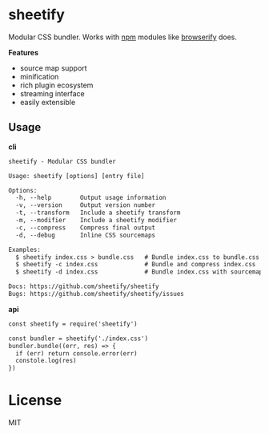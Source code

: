 # sheetify
Modular CSS bundler. Works with [npm](http://npmjs.org/) modules like
[browserify](http://browserify.org/) does.

__Features__
- source map support
- minification
- rich plugin ecosystem
- streaming interface
- easily extensible

## Usage
__cli__
```txt
sheetify - Modular CSS bundler

Usage: sheetify [options] [entry file]

Options:
  -h, --help        Output usage information
  -v, --version     Output version number
  -t, --transform   Include a sheetify transform
  -m, --modifier    Include a sheetify modifier
  -c, --compress    Compress final output
  -d, --debug       Inline CSS sourcemaps

Examples:
  $ sheetify index.css > bundle.css   # Bundle index.css to bundle.css
  $ sheetify -c index.css             # Bundle and compress index.css
  $ sheetify -d index.css             # Bundle index.css with sourcemaps

Docs: https://github.com/sheetify/sheetify
Bugs: https://github.com/sheetify/sheetify/issues
```

__api__
```txt
const sheetify = require('sheetify')

const bundler = sheetify('./index.css')
bundler.bundle((err, res) => {
  if (err) return console.error(err)
  constole.log(res)
})
```

# License
MIT
